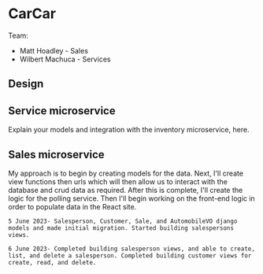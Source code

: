 # CarCar

Team:

* Matt Hoadley - Sales
* Wilbert Machuca - Services

## Design

## Service microservice

Explain your models and integration with the inventory
microservice, here.

## Sales microservice

My approach is to begin by creating models for the data. Next, I'll create view functions then urls which will then allow us to interact with the database and crud data as required. After this is complete, I'll create the logic for the polling service. Then I'll begin working on the front-end logic in order to populate data in the React site.

    5 June 2023- Salesperson, Customer, Sale, and AutomobileVO django models and made initial migration. Started building salespersons views.

    6 June 2023- Completed building salesperson views, and able to create, list, and delete a salesperson. Completed building customer views for create, read, and delete.
